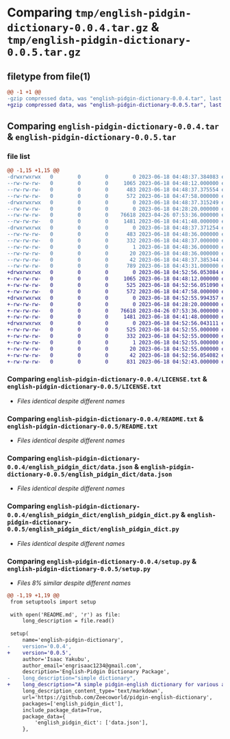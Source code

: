 # Comparing `tmp/english-pidgin-dictionary-0.0.4.tar.gz` & `tmp/english-pidgin-dictionary-0.0.5.tar.gz`

## filetype from file(1)

```diff
@@ -1 +1 @@
-gzip compressed data, was "english-pidgin-dictionary-0.0.4.tar", last modified: Sun Jun 18 04:48:37 2023, max compression
+gzip compressed data, was "english-pidgin-dictionary-0.0.5.tar", last modified: Sun Jun 18 04:52:56 2023, max compression
```

## Comparing `english-pidgin-dictionary-0.0.4.tar` & `english-pidgin-dictionary-0.0.5.tar`

### file list

```diff
@@ -1,15 +1,15 @@
-drwxrwxrwx   0        0        0        0 2023-06-18 04:48:37.384083 english-pidgin-dictionary-0.0.4/
--rw-rw-rw-   0        0        0     1065 2023-06-18 04:48:12.000000 english-pidgin-dictionary-0.0.4/LICENSE.txt
--rw-rw-rw-   0        0        0      483 2023-06-18 04:48:37.375554 english-pidgin-dictionary-0.0.4/PKG-INFO
--rw-rw-rw-   0        0        0      572 2023-06-18 04:47:58.000000 english-pidgin-dictionary-0.0.4/README.txt
-drwxrwxrwx   0        0        0        0 2023-06-18 04:48:37.315249 english-pidgin-dictionary-0.0.4/english_pidgin_dict/
--rw-rw-rw-   0        0        0        0 2023-06-18 04:28:20.000000 english-pidgin-dictionary-0.0.4/english_pidgin_dict/__init__.py
--rw-rw-rw-   0        0        0    76618 2023-04-26 07:53:36.000000 english-pidgin-dictionary-0.0.4/english_pidgin_dict/data.json
--rw-rw-rw-   0        0        0     1481 2023-06-18 04:41:48.000000 english-pidgin-dictionary-0.0.4/english_pidgin_dict/english_pidgin_dict.py
-drwxrwxrwx   0        0        0        0 2023-06-18 04:48:37.371254 english-pidgin-dictionary-0.0.4/english_pidgin_dictionary.egg-info/
--rw-rw-rw-   0        0        0      483 2023-06-18 04:48:36.000000 english-pidgin-dictionary-0.0.4/english_pidgin_dictionary.egg-info/PKG-INFO
--rw-rw-rw-   0        0        0      332 2023-06-18 04:48:37.000000 english-pidgin-dictionary-0.0.4/english_pidgin_dictionary.egg-info/SOURCES.txt
--rw-rw-rw-   0        0        0        1 2023-06-18 04:48:36.000000 english-pidgin-dictionary-0.0.4/english_pidgin_dictionary.egg-info/dependency_links.txt
--rw-rw-rw-   0        0        0       20 2023-06-18 04:48:36.000000 english-pidgin-dictionary-0.0.4/english_pidgin_dictionary.egg-info/top_level.txt
--rw-rw-rw-   0        0        0       42 2023-06-18 04:48:37.385344 english-pidgin-dictionary-0.0.4/setup.cfg
--rw-rw-rw-   0        0        0      789 2023-06-18 04:43:31.000000 english-pidgin-dictionary-0.0.4/setup.py
+drwxrwxrwx   0        0        0        0 2023-06-18 04:52:56.053084 english-pidgin-dictionary-0.0.5/
+-rw-rw-rw-   0        0        0     1065 2023-06-18 04:48:12.000000 english-pidgin-dictionary-0.0.5/LICENSE.txt
+-rw-rw-rw-   0        0        0      525 2023-06-18 04:52:56.051090 english-pidgin-dictionary-0.0.5/PKG-INFO
+-rw-rw-rw-   0        0        0      572 2023-06-18 04:47:58.000000 english-pidgin-dictionary-0.0.5/README.txt
+drwxrwxrwx   0        0        0        0 2023-06-18 04:52:55.994357 english-pidgin-dictionary-0.0.5/english_pidgin_dict/
+-rw-rw-rw-   0        0        0        0 2023-06-18 04:28:20.000000 english-pidgin-dictionary-0.0.5/english_pidgin_dict/__init__.py
+-rw-rw-rw-   0        0        0    76618 2023-04-26 07:53:36.000000 english-pidgin-dictionary-0.0.5/english_pidgin_dict/data.json
+-rw-rw-rw-   0        0        0     1481 2023-06-18 04:41:48.000000 english-pidgin-dictionary-0.0.5/english_pidgin_dict/english_pidgin_dict.py
+drwxrwxrwx   0        0        0        0 2023-06-18 04:52:56.043111 english-pidgin-dictionary-0.0.5/english_pidgin_dictionary.egg-info/
+-rw-rw-rw-   0        0        0      525 2023-06-18 04:52:55.000000 english-pidgin-dictionary-0.0.5/english_pidgin_dictionary.egg-info/PKG-INFO
+-rw-rw-rw-   0        0        0      332 2023-06-18 04:52:55.000000 english-pidgin-dictionary-0.0.5/english_pidgin_dictionary.egg-info/SOURCES.txt
+-rw-rw-rw-   0        0        0        1 2023-06-18 04:52:55.000000 english-pidgin-dictionary-0.0.5/english_pidgin_dictionary.egg-info/dependency_links.txt
+-rw-rw-rw-   0        0        0       20 2023-06-18 04:52:55.000000 english-pidgin-dictionary-0.0.5/english_pidgin_dictionary.egg-info/top_level.txt
+-rw-rw-rw-   0        0        0       42 2023-06-18 04:52:56.054082 english-pidgin-dictionary-0.0.5/setup.cfg
+-rw-rw-rw-   0        0        0      831 2023-06-18 04:52:43.000000 english-pidgin-dictionary-0.0.5/setup.py
```

### Comparing `english-pidgin-dictionary-0.0.4/LICENSE.txt` & `english-pidgin-dictionary-0.0.5/LICENSE.txt`

 * *Files identical despite different names*

### Comparing `english-pidgin-dictionary-0.0.4/README.txt` & `english-pidgin-dictionary-0.0.5/README.txt`

 * *Files identical despite different names*

### Comparing `english-pidgin-dictionary-0.0.4/english_pidgin_dict/data.json` & `english-pidgin-dictionary-0.0.5/english_pidgin_dict/data.json`

 * *Files identical despite different names*

### Comparing `english-pidgin-dictionary-0.0.4/english_pidgin_dict/english_pidgin_dict.py` & `english-pidgin-dictionary-0.0.5/english_pidgin_dict/english_pidgin_dict.py`

 * *Files identical despite different names*

### Comparing `english-pidgin-dictionary-0.0.4/setup.py` & `english-pidgin-dictionary-0.0.5/setup.py`

 * *Files 8% similar despite different names*

```diff
@@ -1,19 +1,19 @@
 from setuptools import setup
 
 with open('README.md', 'r') as file:
     long_description = file.read()
 
 setup(
     name='english-pidgin-dictionary',
-    version='0.0.4',
+    version='0.0.5',
     author='Isaac Yakubu',
     author_email='engrisaac1234@gmail.com',
     description='English-Pidgin Dictionary Package',
-    long_description="simple dictionary",
+    long_description="A simple pidgin-english dictionary for various applications",
     long_description_content_type='text/markdown',
     url='https://github.com/Zeecoworld/pidgin-english-dictionary',
     packages=['english_pidgin_dict'],
     include_package_data=True,
     package_data={
         'english_pidgin_dict': ['data.json'],
     },
```

